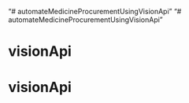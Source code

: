 “# automateMedicineProcurementUsingVisionApi”
“# automateMedicineProcurementUsingVisionApi”
# visionApi
# visionApi
